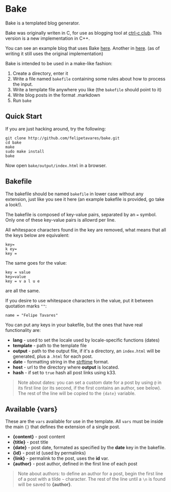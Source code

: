 # Bake

Bake is a templated blog generator.

Bake was originally writen in C, for use as blogging tool
at [ctrl-c club](http://ctrl-c.club/). This version is
a new implementation in C++.

You can see an example blog that uses Bake
[here](http://poesiacompilada.com/blog/).
Another in [here](http://ctrl-c.club/~philips). (as of writing it still uses the
original implementation)

Bake is intended to be used in a make-like fashion:

 1. Create a directory, enter it
 2. Write a file named `bakefile` containing some rules
 about how to process the input.
 3. Write a template file anywhere you like (the `bakefile`
 should point to it)
 4. Write blog posts in the format **<filename>**.markdown
 5. Run `bake`

## Quick Start

If you are just hacking around, try the following:

    git clone http://github.com/felipetavares/bake.git
    cd bake
    make
    sudo make install
    bake

Now open `bake/output/index.html` in a browser.

## Bakefile

The bakefile should be named `bakefile` in lower case without any
extension, just like you see it here (an example bakefile is provided, go
take a look!).

The bakefile is composed of key-value pairs, separated by an `=` symbol. Only one of these key-value pairs is allowrd per line.

All whitespace characters found in the key are removed, what means that all the keys below are equivalent:

    key=
    k ey=
    key =

The same goes for the value:

    key = value
    key=value
    key = v a l u e

are all the same.

If you desire to use whitespace characters in the value, put it between quotation marks `""`:

    name = "Felipe Tavares"

You can put any keys in your bakefile, but the ones that have real functionality are:

* **lang** - used to set the locale used by locale-specific functions (dates)
* **template** - path to the template file
* **output** - path to the output file, if it's a directory, an `index.html` will be generated, plus a `.html` for each post.
* **date** - formatting string in the [strftime](http://man7.org/linux/man-pages/man3/strftime.3.html) format.
* **host** - url to the directory where **output** is located.
* **hash** - if set to `true` hash all post links using k33.

> Note about dates: you can set a custom date for a post by using `@` in its first line (or its second, if
the first contains an author, see below). The rest of the line will be copied to the `{date}` variable.

## Available {vars}

These are the `vars` available for use in the template. All `vars` must be inside the main `{}` that defines the extension of a single post.

* **{content}** - post content
* **{title}** - post title
* **{date}** - post date, formated as specified by the **date** key in the bakefile.
* **{id}** - post id (used by permalinks)
* **{link}** - permalink to the post, uses the **id** var.
* **{author}** - post author, defined in the first line of each post

> Note about authors: to define an author for a post, begin the first line of a post with a tilde `~` character. The rest of the line until a `\n` is found will be saved to **{author}**.
